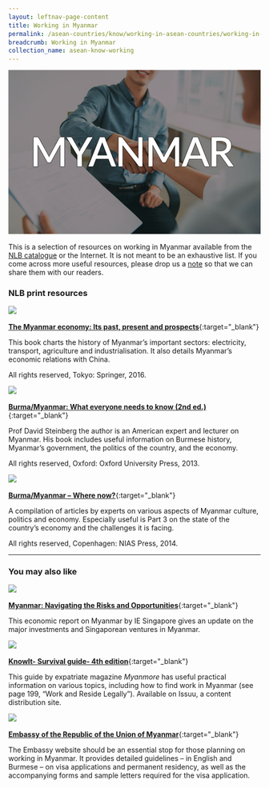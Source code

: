 ```yaml
---
layout: leftnav-page-content
title: Working in Myanmar
permalink: /asean-countries/know/working-in-asean-countries/working-in-myanmar/
breadcrumb: Working in Myanmar
collection_name: asean-know-working
---
```


<img src="/images/asean-working/ASEAN-Myanmar-Working.jpg" alt="Working in Myanmar banner" style="width:800px;" />

This is a selection of resources on working in Myanmar available from the [NLB catalogue](http://catalogue.nlb.gov.sg/) or the Internet.  It is not meant to be an exhaustive list. If you come across more useful resources, please drop us a [note](https://www.eyeonasia.gov.sg/contact-us/) so that we can share them with our readers.

### **NLB print resources**

<img src="/images/book-covers/The-Myanmar-Economy-Its-Past-Present-and-Prospects.jpg" style="width:150px;" />

[**The Myanmar economy: Its past, present and prospects**](http://eservice.nlb.gov.sg/item_holding.aspx?bid=202395029){:target="_blank"}

This book charts the history of Myanmar’s important sectors: electricity, transport, agriculture and industrialisation. It also details Myanmar’s economic relations with China.

All rights reserved, Tokyo: Springer, 2016.

<img src="/images/book-covers/Burma-Myanmar-What-Everyone-Needs-to-Know.jpg" style="width:150px;" />

[**Burma/Myanmar: What everyone needs to know (2nd ed.)**](http://eservice.nlb.gov.sg/item_holding.aspx?bid=200132568){:target="_blank"}

Prof David Steinberg the author is an American expert and lecturer on Myanmar. His book includes useful information on Burmese history, Myanmar’s government, the politics of the country, and the economy.

All rights reserved, Oxford: Oxford University Press, 2013.

<img src="/images/book-covers/Burma-Myanmar-Where-Now.jpg" style="width:150px;" />

[**Burma/Myanmar – Where now?**](http://eservice.nlb.gov.sg/item_holding.aspx?bid=200912742){:target="_blank"}

A compilation of articles by experts on various aspects of Myanmar culture, politics and economy. Especially useful is Part 3 on the state of the country’s economy and the challenges it is facing.

All rights reserved, Copenhagen: NIAS Press, 2014.

---

### **You may also like**

<img src="/images/resources/Article 2.jpg" style="width:180px;" />

[**Myanmar: Navigating the Risks and Opportunities**](https://www.iesingapore.gov.sg/-/media/IE-Singapore/Files/Publications/IE-Insights/Vol-14-Myanmar-Navigating-the-Risks-and-Opportunities-Jan-2014-(2).ashx){:target="_blank"}

This economic report on Myanmar by IE Singapore gives an update on the major investments and Singaporean ventures in Myanmar.

<img src="/images/resources/Article 4.jpg" style="width:180px;" />

[**KnowIt- Survival guide- 4th edition**](https://issuu.com/myanmore/docs/know_it__4__jun-dec_2016__-_issuu__){:target="_blank"}

This guide by expatriate magazine *Myanmore* has useful practical information on various topics, including how to find work in Myanmar (see page 199, “Work and Reside Legally”). Available on Issuu, a content distribution site.

<img src="/images/resources/Article 1.jpg" style="width:180px;" />

[**Embassy of the Republic of the Union of Myanmar**](http://myanmarembassy.sg/visa/){:target="_blank"}

The Embassy website should be an essential stop for those planning on working in Myanmar. It provides detailed guidelines – in English and Burmese – on visa applications and permanent residency, as well as the accompanying forms and sample letters required for the visa application.